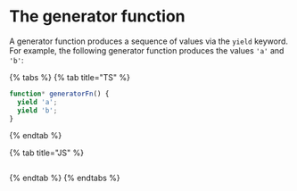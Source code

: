 # The generator function

A generator function produces a sequence of values via the `yield` keyword. For example, the following generator function produces the values `'a'` and `'b'`:

{% tabs %}
{% tab title="TS" %}
```typescript
function* generatorFn() {
  yield 'a';
  yield 'b';
}
```
{% endtab %}

{% tab title="JS" %}
```text

```
{% endtab %}
{% endtabs %}



